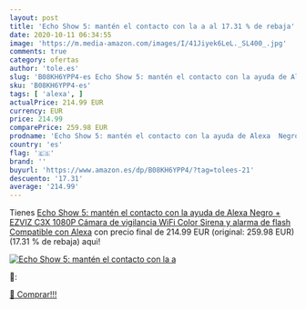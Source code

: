 ```yaml
---
layout: post
title: 'Echo Show 5: mantén el contacto con la a al 17.31 % de rebaja'
date: 2020-10-11 06:34:55
image: 'https://m.media-amazon.com/images/I/41Jiyek6LeL._SL400_.jpg'
comments: true
category: ofertas
author: 'tole.es'
slug: 'B08KH6YPP4-es Echo Show 5: mantén el contacto con la ayuda de Alexa...'
sku: 'B08KH6YPP4-es'
tags: [ 'alexa', ]
actualPrice: 214.99 EUR
currency: EUR
price: 214.99
comparePrice: 259.98 EUR
prodname: 'Echo Show 5: mantén el contacto con la ayuda de Alexa  Negro + EZVIZ C3X 1080P Cámara de vigilancia WiFi Color  Sirena y alarma de flash  Compatible con Alexa'
country: 'es'
flag: '🇪🇸'
brand: ''
buyurl: 'https://www.amazon.es/dp/B08KH6YPP4/?tag=tolees-21'
descuento: '17.31'
average: '214.99'
---
```


Tienes [Echo Show 5: mantén el contacto con la ayuda de Alexa  Negro + EZVIZ C3X 1080P Cámara de vigilancia WiFi Color  Sirena y alarma de flash  Compatible con Alexa](https://www.amazon.es/dp/B08KH6YPP4/?tag=tolees-21) con precio final de  214.99 EUR (original: 259.98 EUR) (17.31 %  de rebaja) aqui!

[![Echo Show 5: mantén el contacto con la a](https://m.media-amazon.com/images/I/41Jiyek6LeL._SL400_.jpg)](https://www.amazon.es/dp/B08KH6YPP4/?tag=tolees-21)

🔎:


[🛒 Comprar!!!](https://www.amazon.es/dp/B08KH6YPP4/?tag=tolees-21)
